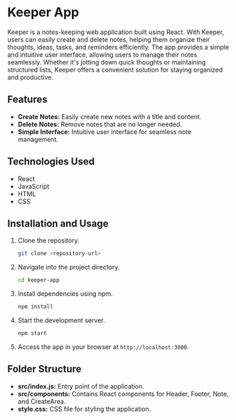 # Keeper App
 Keeper is a notes-keeping web application built using React. With Keeper, users can easily create and delete notes, helping them organize their thoughts, ideas, tasks, and reminders efficiently. The app provides a simple and intuitive user interface, allowing users to manage their notes seamlessly. Whether it's jotting down quick thoughts or maintaining structured lists, Keeper offers a convenient solution for staying organized and productive.
 
## Features

- **Create Notes:** Easily create new notes with a title and content.
- **Delete Notes:** Remove notes that are no longer needed.
- **Simple Interface:** Intuitive user interface for seamless note management.

## Technologies Used

- React
- JavaScript
- HTML
- CSS

## Installation and Usage

1. Clone the repository.
   ```bash
   git clone <repository-url>
   ```

2. Navigate into the project directory.
   ```bash
   cd keeper-app
   ```

3. Install dependencies using npm.
   ```bash
   npm install
   ```

4. Start the development server.
   ```bash
   npm start
   ```

5. Access the app in your browser at `http://localhost:3000`.

## Folder Structure

- **src/index.js:** Entry point of the application.
- **src/components:** Contains React components for Header, Footer, Note, and CreateArea.
- **style.css:** CSS file for styling the application.
